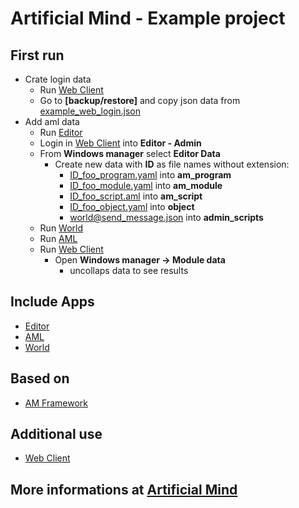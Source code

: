 # Artificial Mind - Example project

## First run

- Crate login data
  - Run [Web Client](https://github.com/Pioryd/am_web_client)
  - Go to **[backup/restore]** and copy json data from [example_web_login.json](doc/example_web_login.json)
- Add aml data
  - Run [Editor](editor/README.md)
  - Login in [Web Client](https://github.com/Pioryd/am_web_client) into **Editor - Admin**
  - From **Windows manager** select **Editor Data**
    - Create new data with **ID** as file names without extension:
      - [ID_foo_program.yaml](doc/ID_foo_program.yaml) into **am_program**
      - [ID_foo_module.yaml](doc/ID_foo_module.yaml) into **am_module**
      - [ID_foo_script.aml](doc/ID_foo_script.aml) into **am_script**
      - [ID_foo_object.yaml](doc/ID_foo_object.yaml) into **object**
      - [world@send_message.json](doc/world@send_message.json) into **admin_scripts**
  - Run [World](world/README.md)
  - Run [AML](world/README.md)
  - Run [Web Client](https://github.com/Pioryd/am_web_client)
    - Open **Windows manager -> Module data**
      - uncollaps data to see results

## Include Apps

- [Editor](editor/README.md)
- [AML](aml/README.md)
- [World](world/README.md)

## Based on

- [AM Framework](https://github.com/Pioryd/am_framework)

## Additional use

- [Web Client](https://github.com/Pioryd/am_web_client)

## More informations at [Artificial Mind](https://pioryd.github.io/)

